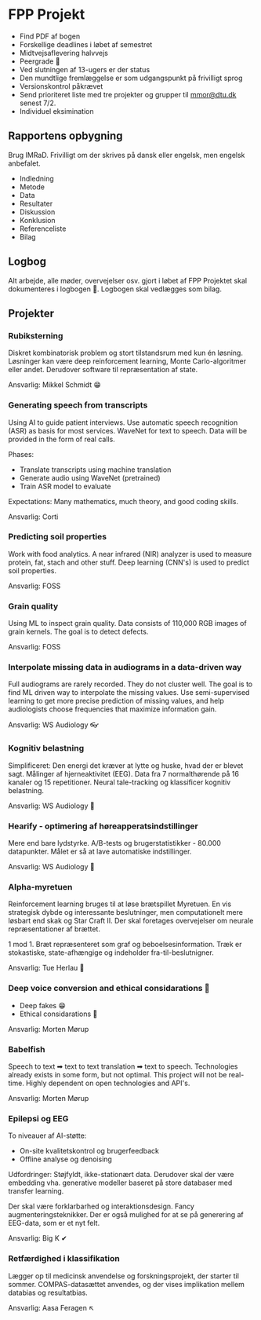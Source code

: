 # FPP Projekt

- Find PDF af bogen
- Forskellige deadlines i løbet af semestret
- Midtvejsaflevering halvvejs
- Peergrade 🤮
- Ved slutningen af 13-ugers er der status
- Den mundtlige fremlæggelse er som udgangspunkt på frivilligt sprog
- Versionskontrol påkrævet
- Send prioriteret liste med tre projekter og grupper til mmor@dtu.dk senest 7/2.
- Individuel eksimination

## Rapportens opbygning
Brug IMRaD. Frivilligt om der skrives på dansk eller engelsk, men engelsk anbefalet.

- Indledning
- Metode
- Data
- Resultater
- Diskussion
- Konklusion
- Referenceliste
- Bilag

## Logbog
Alt arbejde, alle møder, overvejelser osv. gjort i løbet af FPP Projektet skal dokumenteres i logbogen 🤮. Logbogen skal vedlægges som bilag.

## Projekter

### Rubiksterning

Diskret kombinatorisk problem og stort tilstandsrum med kun én løsning. Løsninger kan være deep reinforcement learning, Monte Carlo-algoritmer eller andet. Derudover software til repræsentation af state.

Ansvarlig: Mikkel Schmidt 😁

### Generating speech from transcripts

Using AI to guide patient interviews. Use automatic speech recognition (ASR) as basis for most services. WaveNet for text to speech. Data will be provided in the form of real calls.

Phases:

- Translate transcripts using machine translation
- Generate audio using WaveNet (pretrained)
- Train ASR model to evaluate

Expectations: Many mathematics, much theory, and good coding skills.

Ansvarlig: Corti

### Predicting soil properties

Work with food analytics. A near infrared (NIR) analyzer is used to measure protein, fat, stach and other stuff. Deep learning (CNN's) is used to predict soil properties.

Ansvarlig: FOSS

### Grain quality

Using ML to inspect grain quality. Data consists of 110,000 RGB images of grain kernels. The goal is to detect defects.

Ansvarlig: FOSS

### Interpolate missing data in audiograms in a data-driven way

Full audiograms are rarely recorded. They do not cluster well. The goal is to find ML driven way to interpolate the missing values. Use semi-supervised learning to get more precise prediction of missing values, and help audiologists choose frequencies that maximize information gain.

Ansvarlig: WS Audiology 👓

### Kognitiv belastning

Simplificeret: Den energi det kræver at lytte og huske, hvad der er blevet sagt. Målinger af hjerneaktivitet (EEG). Data fra 7 normalthørende på 16 kanaler og 15 repetitioner. Neural tale-tracking og klassificer kognitiv belastning.

Ansvarlig: WS Audiology 👩

### Hearify - optimering af høreapperatsindstillinger

Mere end bare lydstyrke. A/B-tests og brugerstatistikker - 80.000 datapunkter. Målet er så at lave automatiske indstillinger.

Ansvarlig: WS Audiology 🔵

### Alpha-myretuen

Reinforcement learning bruges til at løse brætspillet Myretuen. En vis strategisk dybde og interessante beslutninger, men computationelt mere løsbart end skak og Star Craft II. Der skal foretages overvejelser om neurale repræsentationer af brættet.

1 mod 1. Bræt repræsenteret som graf og beboelsesinformation. Træk er stokastiske, state-afhængige og indeholder fra-til-beslutnigner.

Ansvarlig: Tue Herlau 🐜

### Deep voice conversion and ethical considarations 🤮

- Deep fakes 😁
- Ethical considarations 🤮

Ansvarlig: Morten Mørup

### Babelfish

Speech to text ➡ text to text translation ➡ text to speech. Technologies already exists in some form, but not optimal. This project will not be real-time. Highly dependent on open technologies and API's.

Ansvarlig: Morten Mørup

### Epilepsi og EEG

To niveauer af AI-støtte:

- On-site kvalitetskontrol og brugerfeedback
- Offline analyse og denoising

Udfordringer: Støjfyldt, ikke-stationært data. Derudover skal der være embedding vha. generative modeller baseret på store databaser med transfer learning.

Der skal være forklarbarhed og interaktionsdesign. Fancy augmenteringsteknikker. Der er også mulighed for at se på generering af EEG-data, som er et nyt felt.

Ansvarlig: Big K ✔

### Retfærdighed i klassifikation

Lægger op til medicinsk anvendelse og forskningsprojekt, der starter til sommer. COMPAS-datasættet anvendes, og der vises implikation mellem databias og resultatbias.

Ansvarlig: Aasa Feragen ↖


